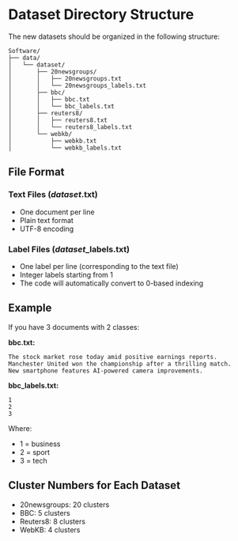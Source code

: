 # Dataset Directory Structure

The new datasets should be organized in the following structure:

```
Software/
├── data/
│   └── dataset/
│       ├── 20newsgroups/
│       │   ├── 20newsgroups.txt
│       │   └── 20newsgroups_labels.txt
│       ├── bbc/
│       │   ├── bbc.txt
│       │   └── bbc_labels.txt
│       ├── reuters8/
│       │   ├── reuters8.txt
│       │   └── reuters8_labels.txt
│       └── webkb/
│           ├── webkb.txt
│           └── webkb_labels.txt
```

## File Format

### Text Files (*dataset*.txt)
- One document per line
- Plain text format
- UTF-8 encoding

### Label Files (*dataset*_labels.txt)
- One label per line (corresponding to the text file)
- Integer labels starting from 1
- The code will automatically convert to 0-based indexing

## Example

If you have 3 documents with 2 classes:

**bbc.txt:**
```
The stock market rose today amid positive earnings reports.
Manchester United won the championship after a thrilling match.
New smartphone features AI-powered camera improvements.
```

**bbc_labels.txt:**
```
1
2
3
```

Where:
- 1 = business
- 2 = sport
- 3 = tech

## Cluster Numbers for Each Dataset
- 20newsgroups: 20 clusters
- BBC: 5 clusters
- Reuters8: 8 clusters
- WebKB: 4 clusters